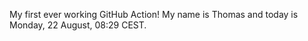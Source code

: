 My first ever working GitHub Action!
My name is Thomas and today is Monday, 22 August, 08:29 CEST. 
